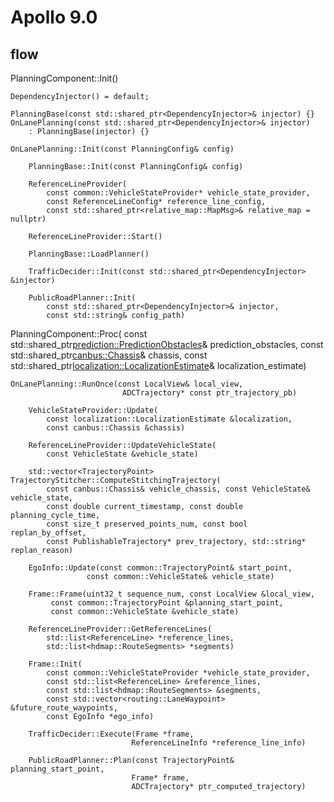 # Apollo 9.0
## flow
PlanningComponent::Init()

    DependencyInjector() = default;
        
    PlanningBase(const std::shared_ptr<DependencyInjector>& injector) {}
    OnLanePlanning(const std::shared_ptr<DependencyInjector>& injector)
        : PlanningBase(injector) {}
    
    OnLanePlanning::Init(const PlanningConfig& config)
        
        PlanningBase::Init(const PlanningConfig& config)

        ReferenceLineProvider(
            const common::VehicleStateProvider* vehicle_state_provider,
            const ReferenceLineConfig* reference_line_config,
            const std::shared_ptr<relative_map::MapMsg>& relative_map = nullptr)
        
        ReferenceLineProvider::Start()

        PlanningBase::LoadPlanner()

        TrafficDecider::Init(const std::shared_ptr<DependencyInjector> &injector)

        PublicRoadPlanner::Init(
            const std::shared_ptr<DependencyInjector>& injector,
            const std::string& config_path)


PlanningComponent::Proc(
    const std::shared_ptr<prediction::PredictionObstacles>&
        prediction_obstacles,
    const std::shared_ptr<canbus::Chassis>& chassis,
    const std::shared_ptr<localization::LocalizationEstimate>&
        localization_estimate)
    
    OnLanePlanning::RunOnce(const LocalView& local_view,
                             ADCTrajectory* const ptr_trajectory_pb)

        VehicleStateProvider::Update(
            const localization::LocalizationEstimate &localization,
            const canbus::Chassis &chassis)
        
        ReferenceLineProvider::UpdateVehicleState(
            const VehicleState &vehicle_state)

        std::vector<TrajectoryPoint> TrajectoryStitcher::ComputeStitchingTrajectory(
            const canbus::Chassis& vehicle_chassis, const VehicleState& vehicle_state,
            const double current_timestamp, const double planning_cycle_time,
            const size_t preserved_points_num, const bool replan_by_offset,
            const PublishableTrajectory* prev_trajectory, std::string* replan_reason)
        
        EgoInfo::Update(const common::TrajectoryPoint& start_point,
                     const common::VehicleState& vehicle_state)
        
        Frame::Frame(uint32_t sequence_num, const LocalView &local_view,
             const common::TrajectoryPoint &planning_start_point,
             const common::VehicleState &vehicle_state)
        
        ReferenceLineProvider::GetReferenceLines(
            std::list<ReferenceLine> *reference_lines,
            std::list<hdmap::RouteSegments> *segments)

        Frame::Init(
            const common::VehicleStateProvider *vehicle_state_provider,
            const std::list<ReferenceLine> &reference_lines,
            const std::list<hdmap::RouteSegments> &segments,
            const std::vector<routing::LaneWaypoint> &future_route_waypoints,
            const EgoInfo *ego_info)

        TrafficDecider::Execute(Frame *frame,
                               ReferenceLineInfo *reference_line_info)
        
        PublicRoadPlanner::Plan(const TrajectoryPoint& planning_start_point,
                               Frame* frame,
                               ADCTrajectory* ptr_computed_trajectory)
    
